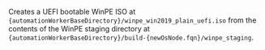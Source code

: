 Creates a UEFI bootable WinPE ISO at `{automationWorkerBaseDirectory}/winpe_win2019_plain_uefi.iso` from the contents of the WinPE staging directory at `{automationWorkerBaseDirectory}/build-{newOsNode.fqn}/winpe_staging`. 